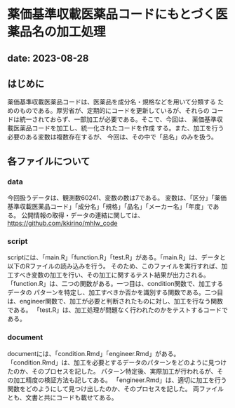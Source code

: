 
# 薬価基準収載医薬品コードにもとづく医薬品名の加工処理
## date: 2023-08-28 

## はじめに

薬価基準収載医薬品コードは、医薬品を成分名・規格などを用いて分類する
ためのものである。厚労省が、定期的にコードを更新しているが、それらの
コードは統一されておらず、一部加工が必要である。そこで、今回は、
薬価基準収載医薬品コードを加工し、統一化されたコードを作成
する。また、加工を行う必要のある変数は複数存在するが、
今回は、その中で「品名」のみを扱う。

## 各ファイルについて

### data
 今回扱うデータは、観測数60241、変数の数は7である。
 変数は、「区分」「薬価基準収載医薬品コード」「成分名」「規格」「品名」「メーカー名」「年度」である。
 公開情報の取得・データの連結に関しては、https://github.com/kkirino/mhlw_code

### script
scriptには、「main.R」「function.R」「test.R」がある。「main.R」は、データと以下のRファイルの読み込みを行う。
そのため、このファイルを実行すれば、加工すべき変数の加工を行い、その加工に関するテスト結果が出力される。
「function.R」は、二つの関数がある。一つ目は、condition関数で、加工するデータの
パターンを特定し、加工すべきか否かを識別する関数である。二つ目は、engineer関数で、加工が必要と判断されたものに対し、加工を行なう関数である。
「test.R」は、加工処理が問題なく行われたのかをテストするコードである。

### document
documentには、「condition.Rmd」「engineer.Rmd」がある。
「condition.Rmd」は、加工を必要とするデータのパターンをどのように見つけたのか、そのプロセスを記した。
パターン特定後、実際加工が行われるが、その加工精度の検証方法も記してある。
「engineer.Rmd」は、適切に加工を行う関数をどのようにして見つけ出したのか、そのプロセスを記した。
両ファイルとも、文書と共にコードも載せてある。
